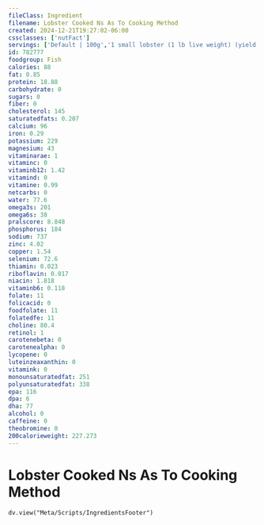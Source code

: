```yaml
---
fileClass: Ingredient
filename: Lobster Cooked Ns As To Cooking Method
created: 2024-12-21T19:27:02-06:00
cssclasses: ['nutFact']
servings: ['Default | 100g','1 small lobster (1 lb live weight) (yield after cooking, shell removed) | 118','1 medium lobster (2.5 lb live weight) (yield after cooking, shell removed) | 295','1 large lobster (4 lb live weight) (yield after cooking, shell removed) | 472','1 lobster tail (8 oz), frozen (yield after cooking, shell removed) | 104','1 medium spiny or rock lobster (2.5 lb live weight) (yield after cooking, shell removed) | 295','1 spiny or rock lobster tail (8 oz) frozen (yield after cooking, shell removed) | 104','1 oz, without shell, cooked | 28','1 oz, raw, without shell, yield after cooking | 23','1 cup, cooked, diced | 145']
id: 782777
foodgroup: Fish
calories: 88
fat: 0.85
protein: 18.88
carbohydrate: 0
sugars: 0
fiber: 0
cholesterol: 145
saturatedfats: 0.207
calcium: 96
iron: 0.29
potassium: 229
magnesium: 43
vitaminarae: 1
vitaminc: 0
vitaminb12: 1.42
vitamind: 0
vitamine: 0.99
netcarbs: 0
water: 77.6
omega3s: 201
omega6s: 38
pralscore: 8.848
phosphorus: 184
sodium: 737
zinc: 4.02
copper: 1.54
selenium: 72.6
thiamin: 0.023
riboflavin: 0.017
niacin: 1.818
vitaminb6: 0.118
folate: 11
folicacid: 0
foodfolate: 11
folatedfe: 11
choline: 80.4
retinol: 1
carotenebeta: 0
carotenealpha: 0
lycopene: 0
luteinzeaxanthin: 0
vitamink: 0
monounsaturatedfat: 251
polyunsaturatedfat: 338
epa: 116
dpa: 6
dha: 77
alcohol: 0
caffeine: 0
theobromine: 0
200calorieweight: 227.273
---
```


# Lobster Cooked Ns As To Cooking Method

```dataviewjs
dv.view("Meta/Scripts/IngredientsFooter")
```